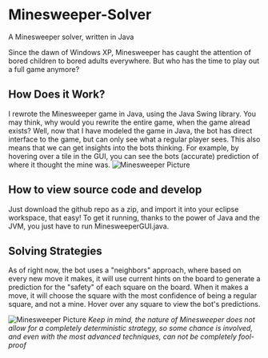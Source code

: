 # Minesweeper-Solver 

A Minesweeper solver, written in Java 

Since the dawn of Windows XP, Minesweeper has caught the attention of bored children to bored adults everywhere. But who has the time to play out a full game anymore? 

## How Does it Work?
I rewrote the Minesweeper game in Java, using the Java Swing library. You may think, why would you rewrite the entire game, when the game alread exists? Well, now that I have modeled the game in Java, the bot has direct interface to the game, but can only see what a regular player sees. This also means that we can get insights into the bots thinking. For example, by hovering over a tile in the GUI, you can see the bots (accurate)
prediction of where it thought the mine was.
![Minesweeper Picture](https://i.imgur.com/yo4Tvmc.jpg)

## How to view source code and develop
Just download the github repo as a zip, and import it into your eclipse workspace, that easy!
To get it running, thanks to the power of Java and the JVM, you just have to run MinesweeperGUI.java.

## Solving Strategies
As of right now, the bot uses a "neighbors" approach, where based on every new move it makes, it will use current hints on the board to generate a prediction for the "safety" of each square on the board. When it makes a move, it will choose the square with the most confidence of being a regular square, and not a mine. Hover over any square to view the bot's predictions.

 ![Minesweeper Picture](https://i.imgur.com/9rN6Vme.jpg)
*Keep in mind, the nature of Minesweeper does not allow for a completely deterministic strategy, so some chance is involved, and even with the most advanced techniques, can not be completely fool-proof*
